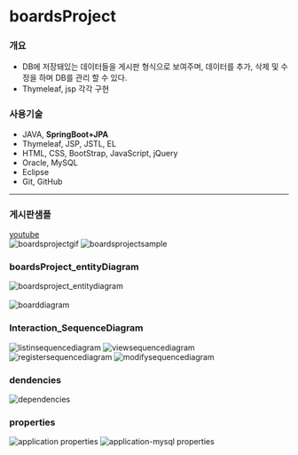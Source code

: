 # boardsProject

### 개요
* DB에 저장돼있는 데이터들을 게시판 형식으로 보여주며, 데이터를 추가, 삭제 및 수정을 하며 DB를 관리 할 수 있다.
* Thymeleaf, jsp 각각 구현

### 사용기술
* JAVA, **SpringBoot+JPA**
* Thymeleaf, JSP, JSTL, EL
* HTML, CSS, BootStrap, JavaScript, jQuery
* Oracle, MySQL
* Eclipse
* Git, GitHub

<hr>

### 게시판샘플
[youtube](https://www.youtube.com/watch?v=zmVx4i8WdY8)
<br>
![boardsprojectgif](https://j.gifs.com/0VEN3K.gif)
![boardsprojectsample](https://user-images.githubusercontent.com/35649392/35327060-e12ce3ba-013b-11e8-8a8a-a4cfc6e97ceb.jpg)
<br>
### boardsProject_entityDiagram
![boardsproject_entitydiagram](https://user-images.githubusercontent.com/35649392/35498235-c7cd837e-0510-11e8-89b4-6d204cef129e.jpg)
<br>
<br>
![boarddiagram](https://user-images.githubusercontent.com/35649392/35498243-d23784d6-0510-11e8-84a0-b7f7ba519026.jpg)
<br>
### Interaction_SequenceDiagram
![listinsequencediagram](https://user-images.githubusercontent.com/35649392/35498239-ce59f844-0510-11e8-9ead-f72ed8f6f3b6.jpg)
![viewsequencediagram](https://user-images.githubusercontent.com/35649392/35498242-cecb9300-0510-11e8-861f-939555e46ef2.jpg)
![registersequencediagram](https://user-images.githubusercontent.com/35649392/35498241-cea5ab4a-0510-11e8-8bec-5e84ba524fb3.jpg)
![modifysequencediagram](https://user-images.githubusercontent.com/35649392/35498240-ce7f7588-0510-11e8-8a30-ea29b30152d4.jpg)
<br>
### dendencies
![dependencies](https://user-images.githubusercontent.com/35649392/35325429-16f3de5e-0137-11e8-9b9c-342041bf4fb1.jpg)
<br>
### properties
![application properties](https://user-images.githubusercontent.com/35649392/35325436-1c33839c-0137-11e8-97ed-596900737784.jpg)
![application-mysql properties](https://user-images.githubusercontent.com/35649392/35325446-202b7680-0137-11e8-9976-e2ea599d1546.jpg)
